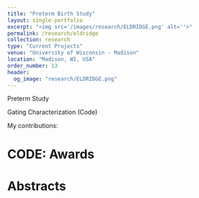 ```yaml
---
title: "Preterm Birth Study"
layout: single-portfolio
excerpt: "<img src='/images/research/ELDRIDGE.png' alt=''>"
permalink: /research/eldridge
collection: research
type: "Current Projects"
venue: "University of Wisconsin - Madison"
location: "Madison, WI, USA"
order_number: 13
header: 
  og_image: "research/ELDRIDGE.png"
---
```


Preterm Study

Gating Characterization (Code)

My contributions: 

CODE: 
Awards
======

Abstracts
======
